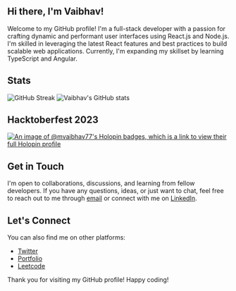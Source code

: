 ## Hi there, I'm Vaibhav!

Welcome to my GitHub profile! I'm a full-stack developer with a passion for crafting dynamic and performant user interfaces using React.js and Node.js. I'm skilled in leveraging the latest React features and best practices to build scalable web applications. Currently, I'm expanding my skillset by learning TypeScript and Angular.

## Stats
![GitHub Streak](https://streak-stats.demolab.com/?user=mvaibhav77&theme=dark&card_width=400)
![Vaibhav's GitHub stats](https://github-readme-stats.vercel.app/api?username=mvaibhav77&theme=dark&show_icons=true&card_width=400)

## Hacktoberfest 2023
[![An image of @mvaibhav77's Holopin badges, which is a link to view their full Holopin profile](https://holopin.me/mvaibhav77)](https://holopin.io/@mvaibhav77)

## Get in Touch

I'm open to collaborations, discussions, and learning from fellow developers. If you have any questions, ideas, or just want to chat, feel free to reach out to me through [email](mailto:shukla.vaibhav1077@example.com) or connect with me on [LinkedIn](https://www.linkedin.com/in/vaibhav-shukla-319045210/).

## Let's Connect

You can also find me on other platforms:

- [Twitter](https://twitter.com/mvaibhav77)
- [Portfolio](https://vaibhav-portfolio-delta.vercel.app/)
- [Leetcode](https://www.leetcode.com/mvaibhav77)

Thank you for visiting my GitHub profile! Happy coding!

<!---
mvaibhav77/mvaibhav77 is a ✨ special ✨ repository because its `README.md` (this file) appears on your GitHub profile.
You can click the Preview link to take a look at your changes.
--->

